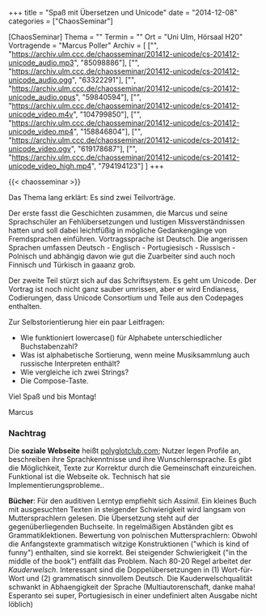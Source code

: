 +++
title = "Spaß mit Übersetzen und Unicode"
date = "2014-12-08"
categories = ["ChaosSeminar"]

[ChaosSeminar]
Thema = ""
Termin = ""
Ort = "Uni Ulm, Hörsaal H20"
Vortragende = "Marcus Poller"
Archiv = [
	["", "https://archiv.ulm.ccc.de/chaosseminar/201412-unicode/cs-201412-unicode_audio.mp3", "85098886"],
	["", "https://archiv.ulm.ccc.de/chaosseminar/201412-unicode/cs-201412-unicode_audio.ogg", "63322291"],
	["", "https://archiv.ulm.ccc.de/chaosseminar/201412-unicode/cs-201412-unicode_audio.opus", "59840594"],
	["", "https://archiv.ulm.ccc.de/chaosseminar/201412-unicode/cs-201412-unicode_video.m4v", "104799850"],
	["", "https://archiv.ulm.ccc.de/chaosseminar/201412-unicode/cs-201412-unicode_video.mp4", "158846804"],
	["", "https://archiv.ulm.ccc.de/chaosseminar/201412-unicode/cs-201412-unicode_video.ogv", "619178687"],
	["", "https://archiv.ulm.ccc.de/chaosseminar/201412-unicode/cs-201412-unicode_video_high.mp4", "794194123"]
	]
+++

{{< chaosseminar >}}

Das Thema lang erklärt: Es sind zwei Teilvorträge.

Der erste fasst die Geschichten zusammen, die Marcus und seine Sprachschüler an Fehlübersetzungen und lustigen Missverständnissen hatten und soll dabei leichtfüßig in mögliche Gedankengänge von Fremdsprachen einführen. Vortragssprache ist Deutsch. Die angerissen Sprachen umfassen Deutsch - Englisch - Portugiesisch - Russisch - Polnisch und abhängig davon wie gut die Zuarbeiter sind auch noch Finnisch und Türkisch in gaaanz grob.

Der zweite Teil stürzt sich auf das Schriftsystem. Es geht um Unicode. Der Vortrag ist noch nicht ganz sauber umrissen, aber er wird Endianess, Codierungen, dass Unicode Consortium und Teile aus den Codepages enthalten.

Zur Selbstorientierung hier ein paar Leitfragen:

- Wie funktioniert lowercase() für Alphabete unterschiedlicher Buchstabenzahl?
- Was ist alphabetische Sortierung, wenn meine Musiksammlung auch russische Interpreten enthält?
- Wie vergleiche ich zwei Strings?
- Die Compose-Taste.

Viel Spaß und bis Montag!

Marcus

### Nachtrag
Die **soziale Webseite** heißt [polyglotclub.com](http://polyglotclub.com); Nutzer legen Profile an, beschreiben ihre Sprachkenntnisse und ihre Wunschlernsprache. Es gibt die Möglichkeit, Texte zur Korrektur durch die Gemeinschaft einzureichen. Funktional ist die Webseite ok. Technisch hat sie Implementierungsprobleme..

**Bücher**: Für den auditiven Lerntyp empfiehlt sich *Assimil*. Ein kleines Buch mit ausgesuchten Texten in steigender Schwierigkeit wird langsam von Muttersprachlern gelesen. Die Übersetzung steht auf der gegenüberliegenden Buchseite. In regelmäßigen Abständen gibt es Grammatiklektionen. Bewertung von polnischen Muttersprachlern: Obwohl die Anfangstexte grammatisch witzige Konstruktionen ("which is kind of funny") enthalten, sind sie korrekt. Bei steigender Schwierigkeit ("in the middle of the book") entfällt das Problem. Nach 80-20 Regel arbeitet der *Kauderwelsch*. Interessant sind die Doppelübersetzungen in (1) Wort-für-Wort und (2) grammatisch sinnvollem Deutsch. Die Kauderwelschqualität schwankt in Abhaengigkeit der Sprache (Multiautorenschaft, danke maha! Esperanto sei super, Portugiesisch in einer undefiniert alten Ausgabe nicht löblich)
